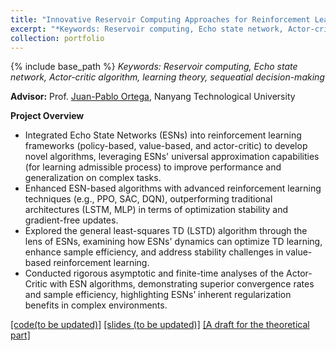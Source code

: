 ```yaml
---
title: "Innovative Reservoir Computing Approaches for Reinforcement Learning"
excerpt: "*Keywords: Reservoir computing, Echo state network, Actor-critic algorithm, learning theory, sequeatial decision-making*<br/><img src='/images/IMG_3110.png' width='400'>"
collection: portfolio
---
```

{% include base_path %}
*Keywords: Reservoir computing, Echo state network, Actor-critic algorithm, learning theory, sequeatial decision-making*

**Advisor:** Prof. [Juan-Pablo Ortega](https://juan-pablo-ortega.com/), Nanyang Technological University

**Project Overview**

- Integrated Echo State Networks (ESNs) into reinforcement learning frameworks (policy-based, value-based, and actor-critic) to develop novel algorithms, leveraging ESNs' universal approximation capabilities (for learning admissible process) to improve performance and generalization on complex tasks.
- Enhanced ESN-based algorithms with advanced reinforcement learning techniques (e.g., PPO, SAC, DQN), outperforming traditional architectures (LSTM, MLP) in terms of optimization stability and gradient-free updates.
- Explored the general least-squares TD (LSTD) algorithm through the lens of ESNs, examining how ESNs' dynamics can optimize TD learning, enhance sample efficiency, and address stability challenges in value-based reinforcement learning.
- Conducted rigorous asymptotic and finite-time analyses of the Actor-Critic with ESN algorithms, demonstrating superior convergence rates and sample efficiency, highlighting ESNs’ inherent regularization benefits in complex environments.


  
[[code(to be updated)]](https://li-yunai.github.io//publications/r-3/)
[[slides (to be updated)]](https://li-yunai.github.io//publications/r-3/)
[[A draft for the theoretical part]](/files/theoretical.pdf)
